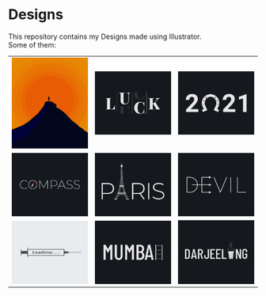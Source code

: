 # Designs
This repository contains my Designs made using Illustrator.<br>
Some of them:<br>
<table>
<tr><td><img src="./2020-11/png/15.11.2020.png"></td><td><img src="./2020-12/png/06.12.2020.png"></td><td><img src="./2021-01/png/01.01.2021.png"></td></tr>
<tr><td><img src="./2020-12/png/12.12.2020.png"></td><td><img src="./2020-12/png/18.12.2020.png"></td><td><img src="./2020-12/png/10.12.2020.png"></td></tr>
<tr><td><img src="./2020-11/png/30.11.2020.png"></td><td><img src="./2020-12/png/27.12.2020.png"></td><td><img src="./2020-12/png/31.12.2020.png"></td></tr>
</table>
